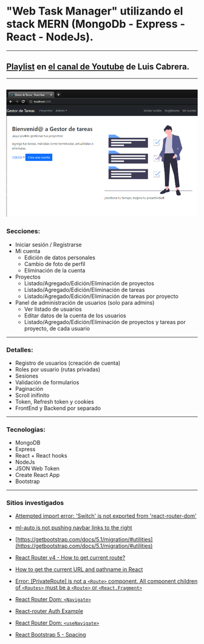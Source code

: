 # "Web Task Manager" utilizando el stack MERN (MongoDb - Express - React - NodeJs).

---

## [Playlist](https://www.youtube.com/playlist?list=PLdcAPGja1uw0LSn7kx-Plj76x8UZZLgz9) en [el canal de Youtube](https://www.youtube.com/c/LuisCabrera/videos) de Luis Cabrera.

---

## ![Gestor de tareas](Screenshot.png?raw=true 'Gestor de tareas')

### Secciones:

- Iniciar sesión / Registrarse
- Mi cuenta
  - Edición de datos personales
  - Cambio de foto de perfil
  - Eliminación de la cuenta
- Proyectos
  - Listado/Agregado/Edición/Eliminación de proyectos
  - Listado/Agregado/Edición/Eliminación de tareas
  - Listado/Agregado/Edición/Eliminación de tareas por proyecto
- Panel de administración de usuarios (solo para admins)
  - Ver listado de usuarios
  - Editar datos de la cuenta de los usuarios
  - Listado/Agregado/Edición/Eliminación de proyectos y tareas por proyecto, de cada usuario

---

### Detalles:

- Registro de usuarios (creación de cuenta)
- Roles por usuario (rutas privadas)
- Sesiones
- Validación de formularios
- Paginación
- Scroll inifinito
- Token, Refresh token y cookies
- FrontEnd y Backend por separado

---

### Tecnologías:

- MongoDB
- Express
- React + React hooks
- NodeJs
- JSON Web Token
- Create React App
- Bootstrap

---

### Sitios investigados

- [Attempted import error: 'Switch' is not exported from 'react-router-dom'](https://stackoverflow.com/questions/63124161/attempted-import-error-switch-is-not-exported-from-react-router-dom)

- [ml-auto is not pushing navbar links to the right](https://stackoverflow.com/questions/49022773/ml-auto-is-not-pushing-navbar-links-to-the-right)

- [https://getbootstrap.com/docs/5.1/migration/#utilities](https://getbootstrap.com/docs/5.1/migration/#utilities)

- [React Router v4 - How to get current route?](https://stackoverflow.com/questions/42253277/react-router-v4-how-to-get-current-route)

- [How to get the current URL and pathname in React](https://surajsharma.net/blog/current-url-in-react)

- [Error: [PrivateRoute] is not a `<Route>` component. All component children of `<Routes>` must be a `<Route>` or `<React.Fragment>`](https://stackoverflow.com/questions/69864165/error-privateroute-is-not-a-route-component-all-component-children-of-rou)

- [React Router Dom: `<Navigate>`](https://reactrouter.com/docs/en/v6/api#navigate)

- [React-router Auth Example](https://stackblitz.com/github/remix-run/react-router/tree/main/examples/auth?file=src/App.tsx)

- [React Router Dom: `<useNavigate>`](https://reactrouter.com/docs/en/v6/api#usenavigate)

- [React Bootstrap 5 - Spacing](https://mdbootstrap.com/docs/b5/react/utilities/spacing/)
